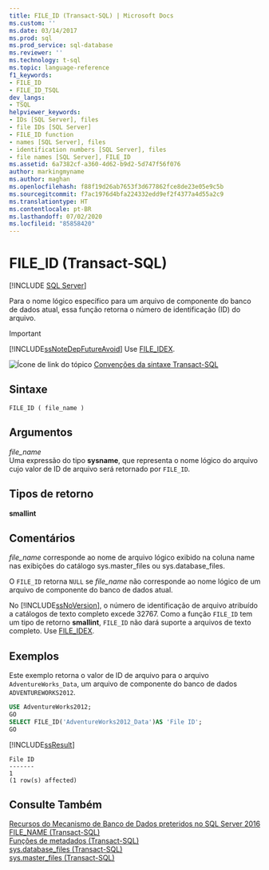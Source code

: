 ```yaml
---
title: FILE_ID (Transact-SQL) | Microsoft Docs
ms.custom: ''
ms.date: 03/14/2017
ms.prod: sql
ms.prod_service: sql-database
ms.reviewer: ''
ms.technology: t-sql
ms.topic: language-reference
f1_keywords:
- FILE_ID
- FILE_ID_TSQL
dev_langs:
- TSQL
helpviewer_keywords:
- IDs [SQL Server], files
- file IDs [SQL Server]
- FILE_ID function
- names [SQL Server], files
- identification numbers [SQL Server], files
- file names [SQL Server], FILE_ID
ms.assetid: 6a7382cf-a360-4d62-b9d2-5d747f56f076
author: markingmyname
ms.author: maghan
ms.openlocfilehash: f88f19d26ab7653f3d677862fce8de23e05e9c5b
ms.sourcegitcommit: f7ac1976d4bfa224332edd9ef2f4377a4d55a2c9
ms.translationtype: HT
ms.contentlocale: pt-BR
ms.lasthandoff: 07/02/2020
ms.locfileid: "85858420"
---
```

# <a name="file_id-transact-sql"></a>FILE_ID (Transact-SQL)
[!INCLUDE [SQL Server](../../includes/applies-to-version/sqlserver.md)]

Para o nome lógico específico para um arquivo de componente do banco de dados atual, essa função retorna o número de identificação (ID) do arquivo.  
  
> [!IMPORTANT]  
>  [!INCLUDE[ssNoteDepFutureAvoid](../../includes/ssnotedepfutureavoid-md.md)] Use [FILE_IDEX](../../t-sql/functions/file-idex-transact-sql.md).  
  
 ![Ícone de link do tópico](../../database-engine/configure-windows/media/topic-link.gif "Ícone de link do tópico") [Convenções da sintaxe Transact-SQL](../../t-sql/language-elements/transact-sql-syntax-conventions-transact-sql.md)  
  
## <a name="syntax"></a>Sintaxe  
  
```  
FILE_ID ( file_name )  
```  
  
## <a name="arguments"></a>Argumentos  
*file_name*  
Uma expressão do tipo **sysname**, que representa o nome lógico do arquivo cujo valor de ID de arquivo será retornado por `FILE_ID`.  
  
## <a name="return-types"></a>Tipos de retorno  
**smallint**  
  
## <a name="remarks"></a>Comentários  
*file_name* corresponde ao nome de arquivo lógico exibido na coluna name nas exibições do catálogo sys.master_files ou sys.database_files.  

O `FILE_ID` retorna `NULL` se *file_name* não corresponde ao nome lógico de um arquivo de componente do banco de dados atual.
  
No [!INCLUDE[ssNoVersion](../../includes/ssnoversion-md.md)], o número de identificação de arquivo atribuído a catálogos de texto completo excede 32767. Como a função `FILE_ID` tem um tipo de retorno **smallint**, `FILE_ID` não dará suporte a arquivos de texto completo. Use [FILE_IDEX](../../t-sql/functions/file-idex-transact-sql.md).  
  
## <a name="examples"></a>Exemplos  
Este exemplo retorna o valor de ID de arquivo para o arquivo `AdventureWorks_Data`, um arquivo de componente do banco de dados `ADVENTUREWORKS2012`.  

```sql  
USE AdventureWorks2012;  
GO  
SELECT FILE_ID('AdventureWorks2012_Data')AS 'File ID';  
GO  
```  
  
 [!INCLUDE[ssResult](../../includes/ssresult-md.md)]  
  
```  
File ID   
-------   
1  
(1 row(s) affected)  
```  
  
## <a name="see-also"></a>Consulte Também  
 [Recursos do Mecanismo de Banco de Dados preteridos no SQL Server 2016](../../database-engine/deprecated-database-engine-features-in-sql-server-2016.md)   
 [FILE_NAME &#40;Transact-SQL&#41;](../../t-sql/functions/file-name-transact-sql.md)   
 [Funções de metadados &#40;Transact-SQL&#41;](../../t-sql/functions/metadata-functions-transact-sql.md)   
 [sys.database_files &#40;Transact-SQL&#41;](../../relational-databases/system-catalog-views/sys-database-files-transact-sql.md)   
 [sys.master_files &#40;Transact-SQL&#41;](../../relational-databases/system-catalog-views/sys-master-files-transact-sql.md)  
  
  
